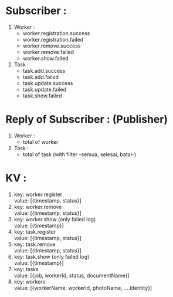 # Subscriber :
1. Worker :
    - worker.registration.success
    - worker.registration.failed
    - worker.remove.success
    - worker.remove.failed
    - worker.show.failed
1. Task :
    - task.add.success
    - task.add.failed
    - task.update.success
    - task.update.failed
    - task.show.failed
# Reply of Subscriber : (Publisher)
1. Worker :
    - total of worker
1. Task :
    - total of task (with filter -semua, selesai, batal-)

# KV :
1. key: worker.register<br>
    value: [{timestamp, status}]
1. key: worker.remove<br>
    value: [{timestamp, status}]
1. key: worker.show (only failed log)<br>
    value: [{timestamp}]
1. key: task.register<br>
    value: [{timestamp, status}]
1. key: task.remove<br>
    value: [{timestamp, status}]
1. key: task.show (only failed log)<br>
    value: [{timestamp}]
1. key: tasks<br>
    value: [{job, workerId, status, documentName}]
1. key: workers<br>
    value: [{workerName, workerId, photoName, ....Identity}]

